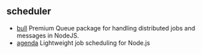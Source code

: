 ## scheduler

- [bull](https://github.com/OptimalBits/bull) Premium Queue package for handling distributed jobs and messages in NodeJS.
- [agenda](https://github.com/agenda/agenda) Lightweight job scheduling for Node.js